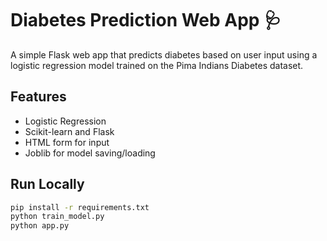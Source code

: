 # Diabetes Prediction Web App 🩺

A simple Flask web app that predicts diabetes based on user input using a logistic regression model trained on the Pima Indians Diabetes dataset.

## Features
- Logistic Regression
- Scikit-learn and Flask
- HTML form for input
- Joblib for model saving/loading

## Run Locally

```bash
pip install -r requirements.txt
python train_model.py
python app.py
